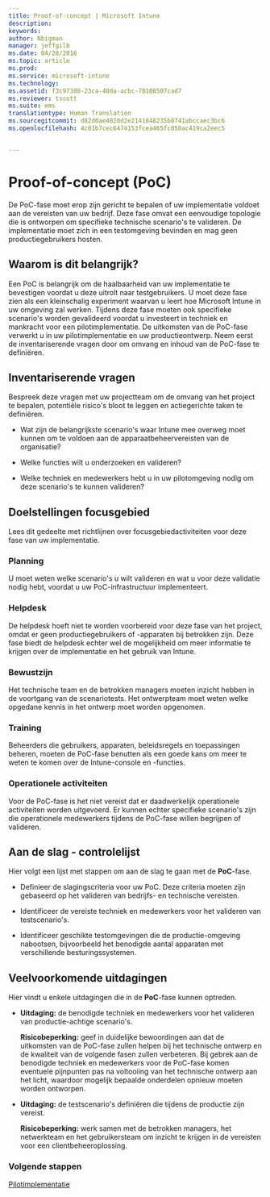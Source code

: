 ```yaml
---
title: Proof-of-concept | Microsoft Intune
description: 
keywords: 
author: Nbigman
manager: jeffgilb
ms.date: 04/28/2016
ms.topic: article
ms.prod: 
ms.service: microsoft-intune
ms.technology: 
ms.assetid: f3c97380-23ca-40da-acbc-78108507cad7
ms.reviewer: tscott
ms.suite: ems
translationtype: Human Translation
ms.sourcegitcommit: d82d0ae4820d2e2141848235b8741abccaec3bc6
ms.openlocfilehash: 4c01b7cec6474153fcea465fc050ac419ca2eec5


---
```


# Proof-of-concept (PoC)
De PoC-fase moet erop zijn gericht te bepalen of uw implementatie voldoet aan de vereisten van uw bedrijf. Deze fase omvat een eenvoudige topologie die is ontworpen om specifieke technische scenario's te valideren.  De implementatie moet zich in een testomgeving bevinden en mag geen productiegebruikers hosten.

## Waarom is dit belangrijk?
Een PoC is belangrijk om de haalbaarheid van uw implementatie te bevestigen voordat u deze uitrolt naar testgebruikers. U moet deze fase zien als een kleinschalig experiment waarvan u leert hoe Microsoft Intune in uw omgeving zal werken. Tijdens deze fase moeten ook specifieke scenario's worden gevalideerd voordat u investeert in techniek en mankracht voor een pilotimplementatie. De uitkomsten van de PoC-fase verwerkt u in uw pilotimplementatie en uw productieontwerp.
Neem eerst de inventariserende vragen door om omvang en inhoud van de PoC-fase te definiëren.

## Inventariserende vragen
Bespreek deze vragen met uw projectteam om de omvang van het project te bepalen, potentiële risico's bloot te leggen en actiegerichte taken te definiëren.

-   Wat zijn de belangrijkste scenario's waar Intune mee overweg moet kunnen om te voldoen aan de apparaatbeheervereisten van de organisatie?

-   Welke functies wilt u onderzoeken en valideren?

-   Welke techniek en medewerkers hebt u in uw pilotomgeving nodig om deze scenario's te kunnen valideren?

## Doelstellingen focusgebied
Lees dit gedeelte met richtlijnen over focusgebiedactiviteiten voor deze fase van uw implementatie.

### Planning
U moet weten welke scenario's u wilt valideren en wat u voor deze validatie nodig hebt, voordat u uw PoC-infrastructuur implementeert.

### Helpdesk
De helpdesk hoeft niet te worden voorbereid voor deze fase van het project, omdat er geen productiegebruikers of -apparaten bij betrokken zijn. Deze fase biedt de helpdesk echter wel de mogelijkheid om meer informatie te krijgen over de implementatie en het gebruik van Intune.

### Bewustzijn
Het technische team en de betrokken managers moeten inzicht hebben in de voortgang van de scenariotests. Het ontwerpteam moet weten welke opgedane kennis in het ontwerp moet worden opgenomen.

### Training
Beheerders die gebruikers, apparaten, beleidsregels en toepassingen beheren, moeten de PoC-fase benutten als een goede kans om meer te weten te komen over de Intune-console en -functies.

### Operationele activiteiten
Voor de PoC-fase is het niet vereist dat er daadwerkelijk operationele activiteiten worden uitgevoerd. Er kunnen echter specifieke scenario's zijn die operationele medewerkers tijdens de PoC-fase willen begrijpen of valideren.

## Aan de slag - controlelijst
Hier volgt een lijst met stappen om aan de slag te gaan met de **PoC**-fase.

-   Definieer de slagingscriteria voor uw PoC. Deze criteria moeten zijn gebaseerd op het valideren van bedrijfs- en technische vereisten.

-   Identificeer de vereiste techniek en medewerkers voor het valideren van testscenario's.

-   Identificeer geschikte testomgevingen die de productie-omgeving nabootsen, bijvoorbeeld het benodigde aantal apparaten met verschillende besturingssystemen.

## Veelvoorkomende uitdagingen
Hier vindt u enkele uitdagingen die in de **PoC**-fase kunnen optreden.

-   **Uitdaging:** de benodigde techniek en medewerkers voor het valideren van productie-achtige scenario's.

    **Risicobeperking:** geef in duidelijke bewoordingen aan dat de uitkomsten van de PoC-fase zullen helpen bij het technische ontwerp en de kwaliteit van de volgende fasen zullen verbeteren. Bij gebrek aan de benodigde techniek en medewerkers voor de PoC-fase komen eventuele pijnpunten pas na voltooiing van het technische ontwerp aan het licht, waardoor mogelijk bepaalde onderdelen opnieuw moeten worden ontworpen.

-   **Uitdaging:** de testscenario's definiëren die tijdens de productie zijn vereist.

    **Risicobeperking:** werk samen met de betrokken managers, het netwerkteam en het gebruikersteam om inzicht te krijgen in de vereisten voor een clientbeheeroplossing.

### Volgende stappen
[Pilotimplementatie](pilot.md)



<!--HONumber=Jun16_HO4-->


